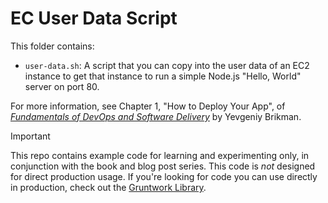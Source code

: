 # EC User Data Script

This folder contains:

* `user-data.sh`: A script that you can copy into the user data of an EC2 instance to get that instance to run a
  simple Node.js "Hello, World" server on port 80.

For more information, see Chapter 1, "How to Deploy Your App", of [_Fundamentals of DevOps and 
Software Delivery_](https://www.fundamentals-of-devops.com) by Yevgeniy Brikman.

> [!IMPORTANT]  
> This repo contains example code for learning and experimenting only, in conjunction with the book and blog post
> series. This code is _not_ designed for direct production usage. If you're looking for code you can use directly in
> production, check out the [Gruntwork Library](https://www.gruntwork.io/products/library).
